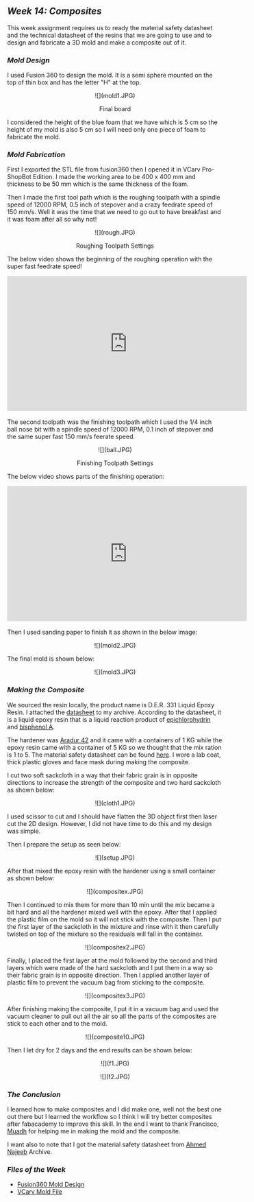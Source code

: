 ## ***Week 14: Composites***

This week assignment requires us to ready the material safety datasheet and the technical datasheet of the resins that we are going to use and to design and fabricate a 3D mold and make a composite out of it.

### ***Mold Design***

I used Fusion 360 to design the mold. It is a semi sphere mounted on the top of thin box and has the letter "H" at the top.

<p align="center">
  ![](mold1.JPG)   
  <center>Final board</center>
</p>

I considered the height of the blue foam that we have which is 5 cm so the height of my mold is also 5 cm so I will need only one piece of foam to fabricate the mold.

### ***Mold Fabrication***

First I exported the STL file from fusion360 then I opened it in VCarv Pro- ShopBot Edition. I made the working area to be 400 x 400 mm and thickness to be 50 mm which is the same thickness of the foam.

Then I made the first tool path which is the roughing toolpath with a spindle speed of 12000 RPM, 0.5 inch of stepover and a crazy feedrate speed of 150 mm/s. Well it was the time that we need to go out to have breakfast and it was foam after all so why not!

<p align="center">
  ![](rough.JPG)   
  <center>Roughing Toolpath Settings</center>
</p>

The below video shows the beginning of the roughing operation with the super fast feedrate speed!

<p align="center">
<center><iframe width="560" height="315" src="https://www.youtube.com/embed/GqQrPLAW22g" frameborder="0" allowfullscreen></iframe></center>  
</p>

The second toolpath was the finishing toolpath which I used the 1/4 inch ball nose bit with a spindle speed of 12000 RPM, 0.1 inch of stepover and the same super fast 150 mm/s feerate speed.

<p align="center">
  ![](ball.JPG)   
  <center>Finishing Toolpath Settings</center>
</p>

The below video shows parts of the finishing operation:

<p align="center">
<center><iframe width="560" height="315" src="https://www.youtube.com/embed/85CiLbnghmk" frameborder="0" allowfullscreen></iframe></center>  
</p>

Then I used sanding paper to finish it as shown in the below image:

<p align="center">
  ![](mold2.JPG)   
</p>

The final mold is shown below:

<p align="center">
  ![](mold3.JPG)   
</p>

### ***Making the Composite***

We sourced the resin locally, the product name is D.E.R. 331 Liquid Epoxy Resin. I attached the [datasheet](datasheet.pdf) to my archive. According to the datasheet, it is a liquid epoxy resin that is a liquid reaction product of [epichlorohydrin](https://en.wikipedia.org/wiki/Epichlorohydrin) and [bisphenol A](https://en.wikipedia.org/wiki/Bisphenol_A).

The hardener was [Aradur 42](hardner.pdf) and it came with a containers of 1 KG while the epoxy resin came with a container of 5 KG so we thought that the mix ration is 1 to 5. The material safety datasheet can be found [here](safety.pdf). I wore a lab coat, thick plastic gloves and face mask during making the composite.

I cut two soft sackcloth in a way that their fabric grain is in opposite directions to increase the strength of the composite and two hard sackcloth as shown below:

<p align="center">
  ![](cloth1.JPG)   
</p>

I used scissor to cut and I should have flatten the 3D object first then laser cut the 2D design. However, I did not have time to do this and my design was simple.

Then I prepare the setup as seen below:

<p align="center">
  ![](setup.JPG)   
</p>

After that mixed the epoxy resin with the hardener using a small container as shown below:

<p align="center">
  ![](compositex.JPG)   
</p>

Then I continued to mix them for more than 10 min until the mix became a bit hard and all the hardener mixed well with the epoxy. After that I applied the plastic film on the mold so it will not stick with the composite. Then I put the first layer of the sackcloth in the mixture and rinse with it then carefully twisted on top of the mixture so the residuals will fall in the container.

<p align="center">
  ![](compositex2.JPG)   
</p>

Finally, I placed the first layer at the mold followed by the second and third layers which were made of the hard sackcloth and I put them in a way so their fabric grain is in opposite direction. Then I applied another layer of plastic film to prevent the vacuum bag from sticking to the composite.
<p align="center">
  ![](compositex3.JPG)   
</p>

After finishing making the composite, I put it in a vacuum bag and used the vacuum cleaner to pull out all the air so all the parts of the composites are stick to each other and to the mold.

<p align="center">
  ![](composite10.JPG)   
</p>

Then I let dry for 2 days and the end results can be shown below:

<p align="center">
  ![](f1.JPG)   
</p>

<p align="center">
  ![](f2.JPG)   
</p>

### ***The Conclusion***

I learned how to make composites and I did make one, well not the best one out there but I learned the workflow so I think I will try better composites after fabacademy to improve this skill. In the end I want to thank Francisco, [Muadh](http://archive.fabacademy.org/archives/2017/fablabuae/students/163/) for helping me in making the mold and the composite.

I want also to note that I got the material safety datasheet from [Ahmed Najeeb](http://archive.fabacademy.org/archives/2017/fablabuae/students/256/w14.html) Archive.

### ***Files of the Week***
- [Fusion360 Mold Design](mold.f3d)
- [VCarv Mold File](mold.crv)
